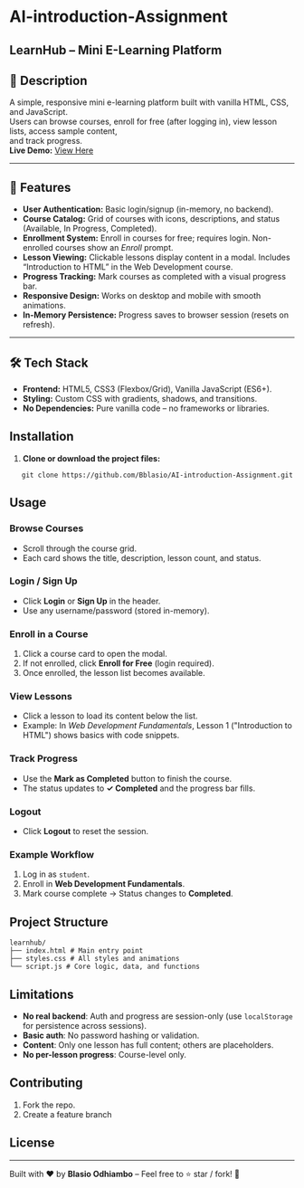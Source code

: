 # AI-introduction-Assignment 

## LearnHub – Mini E-Learning Platform 


## 📖 Description 
A simple, responsive mini e-learning platform built with vanilla HTML, CSS, and JavaScript.  
Users can browse courses, enroll for free (after logging in), view lesson lists, access sample content,  
and track progress.  
 **Live Demo:** [View Here](https://bblasio.github.io/AI-introduction-Assignment/)


---

## 🎯 Features 
- **User Authentication:** Basic login/signup (in-memory, no backend). 
- **Course Catalog:** Grid of courses with icons, descriptions, and status (Available, In Progress, Completed). 
- **Enrollment System:** Enroll in courses for free; requires login. Non-enrolled courses show an *Enroll* prompt. 
- **Lesson Viewing:** Clickable lessons display content in a modal. Includes “Introduction to HTML” in the Web Development course. 
- **Progress Tracking:** Mark courses as completed with a visual progress bar. 
- **Responsive Design:** Works on desktop and mobile with smooth animations. 
- **In-Memory Persistence:** Progress saves to browser session (resets on refresh). 
---

## 🛠 Tech Stack 
- **Frontend:** HTML5, CSS3 (Flexbox/Grid), Vanilla JavaScript (ES6+). 
- **Styling:** Custom CSS with gradients, shadows, and transitions. 
- **No Dependencies:** Pure vanilla code – no frameworks or libraries. 
## Installation 

1. **Clone or download the project files:**  
```
   git clone https://github.com/Bblasio/AI-introduction-Assignment.git 
```

## Usage 

### Browse Courses 
- Scroll through the course grid.   
- Each card shows the title, description, lesson count, and status.   

### Login / Sign Up 
- Click **Login** or **Sign Up** in the header.   
- Use any username/password (stored in-memory).   

### Enroll in a Course 
1. Click a course card to open the modal.   
2. If not enrolled, click **Enroll for Free** (login required).   
3. Once enrolled, the lesson list becomes available.   

### View Lessons 
- Click a lesson to load its content below the list.   
- Example: In *Web Development Fundamentals*, Lesson 1 ("Introduction to HTML") shows basics with code snippets.   

### Track Progress 
- Use the **Mark as Completed** button to finish the course.   
- The status updates to **✓ Completed** and the progress bar fills.   

### Logout 
- Click **Logout** to reset the session.   

### Example Workflow 
1. Log in as `student`.   
2. Enroll in **Web Development Fundamentals**.      
3. Mark course complete → Status changes to **Completed**.  


## Project Structure   
```
learnhub/
├── index.html # Main entry point
├── styles.css # All styles and animations
└── script.js # Core logic, data, and functions
```

## Limitations 

- **No real backend**: Auth and progress are session-only (use `localStorage` for persistence across sessions).   
- **Basic auth**: No password hashing or validation.   
- **Content**: Only one lesson has full content; others are placeholders.   
- **No per-lesson progress**: Course-level only.  
 
## Contributing 

1. Fork the repo.   
2. Create a feature branch 

   
## License 
---

Built with ❤️ by **Blasio Odhiambo** – Feel free to ⭐ star / fork! 🚀 

